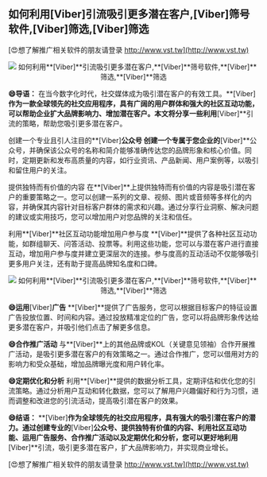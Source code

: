 ## **如何利用**[Viber]**引流吸引更多潜在客户,**[Viber]**筛号软件,**[Viber]**筛选,**[Viber]**筛选**

[😍想了解推广相关软件的朋友请登录 http://www.vst.tw](http://www.vst.tw)

 <center><img src="https://vst.tw/MP4/tuiguang/png/4.png" alt="如何利用**[Viber]**引流吸引更多潜在客户,**[Viber]**筛号软件,**[Viber]**筛选,**[Viber]**筛选"></center>

**😄导语：**
在当今数字化时代，社交媒体成为吸引潜在客户的有效工具。**[Viber]**作为一款全球领先的社交应用程序，具有广阔的用户群体和强大的社区互动功能，可以帮助企业扩大品牌影响力、增加潜在客户。本文将分享一些利用**[Viber]**引流的策略，帮助您吸引更多潜在客户。

创建一个专业且引人注目的**[Viber]**公众号
创建一个专属于您企业的**[Viber]**公众号，并确保该公众号的名称和简介能够准确传达您的品牌形象和核心价值。同时，定期更新和发布高质量的内容，如行业资讯、产品新闻、用户案例等，以吸引和留住用户的关注。

提供独特而有价值的内容
在**[Viber]**上提供独特而有价值的内容是吸引潜在客户的重要策略之一。您可以创建一系列的文章、视频、图片或音频等多样化的内容，并确保其内容针对目标客户群体的需求和兴趣。通过分享行业洞察、解决问题的建议或实用技巧，您可以增加用户对您品牌的关注和信任。

利用**[Viber]**社区互动功能增加用户参与度
**[Viber]**提供了各种社区互动功能，如群组聊天、问答活动、投票等。利用这些功能，您可以与潜在客户进行直接互动，增加用户参与度并建立更深层次的连接。参与度高的互动活动不仅能够吸引更多用户关注，还有助于提高品牌知名度和口碑。

 <center><img src="https://vst.tw/MP4/tuiguang/png/3.png" alt="如何利用**[Viber]**引流吸引更多潜在客户,**[Viber]**筛号软件,**[Viber]**筛选,**[Viber]**筛选"></center>

**😄运用**[Viber]**广告**
**[Viber]**提供了广告服务，您可以根据目标客户的特征设置广告投放位置、时间和内容。通过投放精准定位的广告，您可以将品牌形象传达给更多潜在客户，并吸引他们点击了解更多信息。

**😄合作推广活动**
与**[Viber]**上的其他品牌或KOL（关键意见领袖）合作开展推广活动，是吸引更多潜在客户的有效策略之一。通过合作推广，您可以借用对方的影响力和受众基础，增加品牌曝光度和用户转化率。

**😄定期优化和分析**
利用**[Viber]**提供的数据分析工具，定期评估和优化您的引流策略。通过分析用户互动和转化数据，您可以了解用户兴趣偏好和行为习惯，进而调整和改进您的引流活动，提高吸引潜在客户的效果。

**😄结语：**
**[Viber]**作为全球领先的社交应用程序，具有强大的吸引潜在客户的潜力。通过创建专业的**[Viber]**公众号、提供独特有价值的内容、利用社区互动功能、运用广告服务、合作推广活动以及定期优化和分析，您可以更好地利用**[Viber]**引流，吸引更多潜在客户，扩大品牌影响力，并实现商业增长。

[😍想了解推广相关软件的朋友请登录 http://www.vst.tw](http://www.vst.tw)



